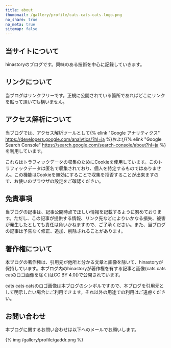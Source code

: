 ```yaml
---
title: about
thumbnail: /gallery/profile/cats-cats-cats-logo.png
no_share: true
no_meta: true
sitemap: false
---
```


## 当サイトについて

hinastoryのブログです。興味のある技術を中心に記録していきます。

<!-- toc -->

## リンクについて

当ブログはリンクフリーです。正規に公開されている箇所であればどこにリンクを貼って頂いても構いません。

## アクセス解析について

当ブログでは、アクセス解析ツールとして{% elink "Google アナリティクス" https://developers.google.com/analytics/?hl=ja %}および{% elink "Google Search Console" https://search.google.com/search-console/about?hl=ja %}を利用しています。

これらはトラフィックデータの収集のためにCookieを使用しています。このトラフィックデータは匿名で収集されており、個人を特定するものではありません。この機能はCookieを無効にすることで収集を拒否することが出来ますので、お使いのブラウザの設定をご確認ください。

## 免責事項

当ブログの記事は、記事公開時点で正しい情報を記載するように努めております。ただし、この記事が提供する情報、リンク先などによりいかなる損失、被害が発生したとしても責任は負いかねますので、ご了承ください。また、当ブログの記事は予告なく修正、追加、削除されることがあります。

## 著作権について

本ブログの著作権は、引用元が他所と分かる文章と画像を除いて、hinastoryが保持しています。本ブログ内のhinastoryが著作権を有する記事と画像(cats cats catのロゴ画像を除く)はCC BY 4.0(<a class="button is-white about" target="_blank" title="Creative Commons" href="https://creativecommons.org/"><i class="fab fa-creative-commons"></i></a><a class="button is-white about" target="_blank" title="Attribution 4.0 International" href="https://creativecommons.org/licenses/by/4.0/"><i class="fab fa-creative-commons-by"></i></a>)で公開されています。

cats cats catsのロゴ画像は本ブログのシンボルですので、本ブログを引用元として明示したい場合にご利用できます。それ以外の用途での利用はご遠慮ください。

## お問い合わせ

本ブログに関するお問い合わせは以下へのメールでお願いします。

{% img /gallery/profile/gaddr.png %}